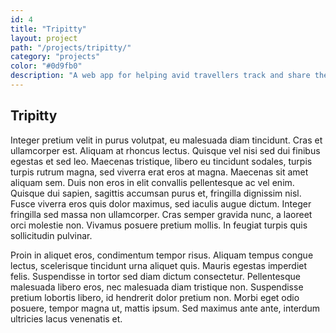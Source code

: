 ```yaml
---
id: 4
title: "Tripitty"
layout: project
path: "/projects/tripitty/"
category: "projects"
color: "#0d9fb0"
description: "A web app for helping avid travellers track and share their world travel."
---
```


## Tripitty

Integer pretium velit in purus volutpat, eu malesuada diam tincidunt. Cras et ullamcorper est. Aliquam at rhoncus lectus. Quisque vel nisi sed dui finibus egestas et sed leo. Maecenas tristique, libero eu tincidunt sodales, turpis turpis rutrum magna, sed viverra erat eros at magna. Maecenas sit amet aliquam sem. Duis non eros in elit convallis pellentesque ac vel enim. Quisque dui sapien, sagittis accumsan purus et, fringilla dignissim nisl. Fusce viverra eros quis dolor maximus, sed iaculis augue dictum. Integer fringilla sed massa non ullamcorper. Cras semper gravida nunc, a laoreet orci molestie non. Vivamus posuere pretium mollis. In feugiat turpis quis sollicitudin pulvinar.

Proin in aliquet eros, condimentum tempor risus. Aliquam tempus congue lectus, scelerisque tincidunt urna aliquet quis. Mauris egestas imperdiet felis. Suspendisse in tortor sed diam dictum consectetur. Pellentesque malesuada libero eros, nec malesuada diam tristique non. Suspendisse pretium lobortis libero, id hendrerit dolor pretium non. Morbi eget odio posuere, tempor magna ut, mattis ipsum. Sed maximus ante ante, interdum ultricies lacus venenatis et.